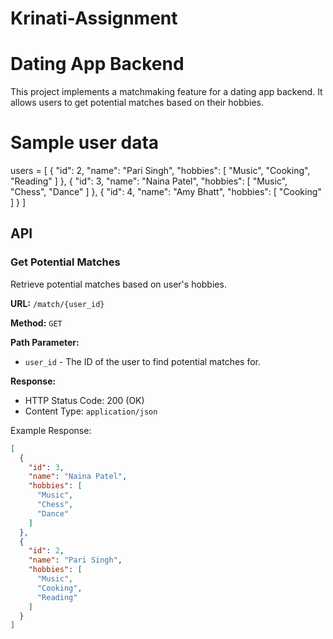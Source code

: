 # Krinati-Assignment

# Dating App Backend

This project implements a matchmaking feature for a dating app backend. It allows users to get potential matches based on their hobbies.

# Sample user data
users = [
    {
        "id": 2,
        "name": "Pari Singh",
        "hobbies": [
            "Music",
            "Cooking",
            "Reading"
        ]
    },
    {
        "id": 3,
        "name": "Naina Patel",
        "hobbies": [
            "Music",
            "Chess",
            "Dance"
        ]
    },
    {
        "id": 4,
        "name": "Amy Bhatt",
        "hobbies": [
            "Cooking"
        ]
    }
]

## API

### Get Potential Matches

Retrieve potential matches based on user's hobbies.

**URL:** `/match/{user_id}`

**Method:** `GET`

**Path Parameter:**

- `user_id` - The ID of the user to find potential matches for.

**Response:**

- HTTP Status Code: 200 (OK)
- Content Type: `application/json`

Example Response:

```json
[
  {
    "id": 3,
    "name": "Naina Patel",
    "hobbies": [
      "Music",
      "Chess",
      "Dance"
    ]
  },
  {
    "id": 2,
    "name": "Pari Singh",
    "hobbies": [
      "Music",
      "Cooking",
      "Reading"
    ]
  }
]
